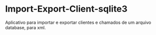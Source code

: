 # Import-Export-Client-sqlite3
Aplicativo para importar e exportar clientes e chamados de um arquivo database, para xml.
